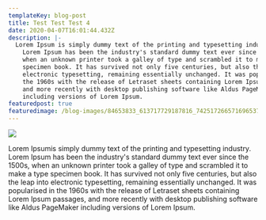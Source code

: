 ```yaml
---
templateKey: blog-post
title: Test Test Test 4
date: 2020-04-07T16:01:44.432Z
description: |-
  Lorem Ipsum is simply dummy text of the printing and typesetting industry.
    Lorem Ipsum has been the industry's standard dummy text ever since the 1500s,
    when an unknown printer took a galley of type and scrambled it to make a type
    specimen book. It has survived not only five centuries, but also the leap into
    electronic typesetting, remaining essentially unchanged. It was popularised in
    the 1960s with the release of Letraset sheets containing Lorem Ipsum passages,
    and more recently with desktop publishing software like Aldus PageMaker
    including versions of Lorem Ipsum.
featuredpost: true
featuredimage: /blog-images/84653833_613717729187816_7425172665716965376_n.jpeg
---
```

![](/blog-images/image_from_ios.jpg)

Lorem Ipsumis simply dummy text of the printing and typesetting industry. Lorem Ipsum has been the industry's standard dummy text ever since the 1500s, when an unknown printer took a galley of type and scrambled it to make a type specimen book. It has survived not only five centuries, but also the leap into electronic typesetting, remaining essentially unchanged. It was popularised in the 1960s with the release of Letraset sheets containing Lorem Ipsum passages, and more recently with desktop publishing software like Aldus PageMaker including versions of Lorem Ipsum.